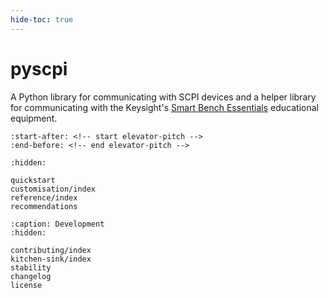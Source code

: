 ```yaml
---
hide-toc: true
---
```


# pyscpi

A Python library for communicating with SCPI devices and a helper library for communicating with the Keysight's [Smart Bench Essentials](https://www.keysight.com/us/en/cmp/2021/keysight-smart-bench-essentials-test-instruments.html) educational equipment.

```{include} ../README.md
:start-after: <!-- start elevator-pitch -->
:end-before: <!-- end elevator-pitch -->
```

```{toctree}
:hidden:

quickstart
customisation/index
reference/index
recommendations
```

```{toctree}
:caption: Development
:hidden:

contributing/index
kitchen-sink/index
stability
changelog
license
```